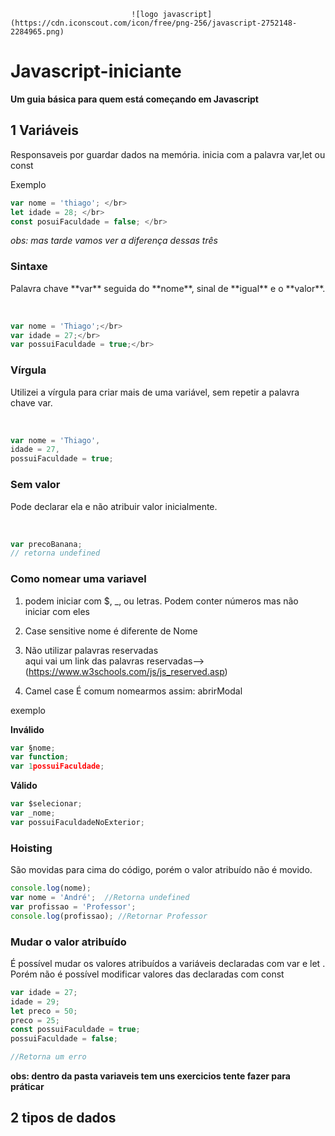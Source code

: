                                ![logo javascript](https://cdn.iconscout.com/icon/free/png-256/javascript-2752148-2284965.png)

# Javascript-iniciante </br>
__Um guia básica para quem está começando em Javascript__
## 1 Variáveis
Responsaveis por guardar dados na memória.
inicia com a palavra var,let ou const

<p>
Exemplo
</p>

~~~javascript
var nome = 'thiago'; </br>                            
let idade = 28; </br>
const posuiFaculdade = false; </br>
~~~

_obs: mas tarde vamos ver a diferença dessas três_

### Sintaxe

<p>
Palavra chave **var** seguida do **nome**, sinal de **igual** e o **valor**.
</p>
</br>

~~~javascript
var nome = 'Thiago';</br>
var idade = 27;</br>
var possuiFaculdade = true;</br>
~~~

### Vírgula
<p>
Utilizei a vírgula para criar mais de uma variável, sem repetir a
palavra chave var.</p>
</br>

~~~javascript
var nome = 'Thiago',
idade = 27,
possuiFaculdade = true;
~~~
### Sem valor
<p>
Pode declarar ela e não atribuir valor inicialmente.
</p>
</br>

~~~javascript
var precoBanana;
// retorna undefined
~~~

### Como nomear uma variavel

1. podem iniciar com $, _, ou letras.
Podem conter números mas não iniciar com eles

2. Case sensitive
nome é diferente de Nome

3. Não utilizar palavras reservadas</br>
aqui vai um link das palavras reservadas--> (https://www.w3schools.com/js/js_reserved.asp)

4. Camel case
É comum nomearmos assim: abrirModal

<p>
exemplo
</p>

__Inválido__
~~~javascript
var §nome;
var function;
var 1possuiFaculdade;
~~~
__Válido__
~~~javascript
var $selecionar;
var _nome;
var possuiFaculdadeNoExterior;
~~~

### Hoisting
<p>
São movidas para cima do código, porém o valor atribuído não é
movido.
</p>

~~~javascript
console.log(nome);
var nome = 'André';  //Retorna undefined
var profissao = 'Professor';
console.log(profissao); //Retornar Professor
~~~

### Mudar o valor atribuído
<p>É possível mudar os valores atribuídos a variáveis declaradas com
var e let . Porém não é possível modificar valores das declaradas com const</p>

~~~javascript
var idade = 27;
idade = 29;
let preco = 50;
preco = 25;
const possuiFaculdade = true;
possuiFaculdade = false;

//Retorna um erro
~~~
**obs: dentro da pasta variaveis tem uns exercicios tente fazer para práticar**

## 2 tipos de dados
